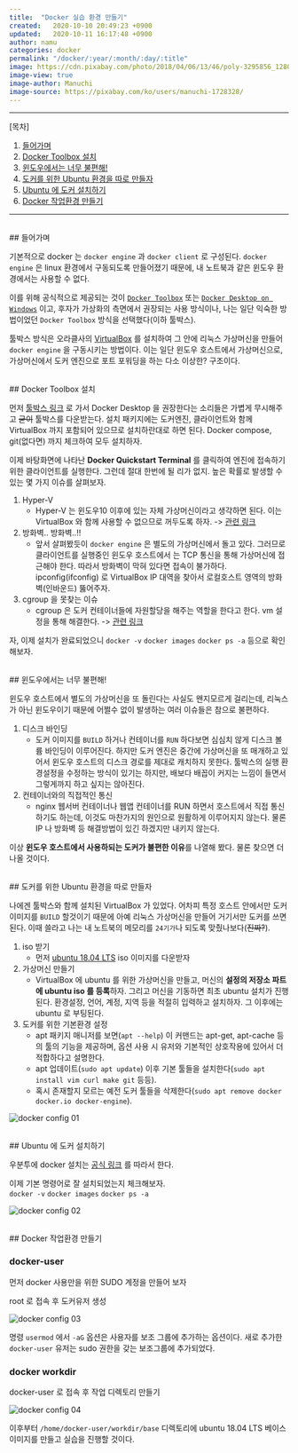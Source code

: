 ```yaml
---
title:  "Docker 실습 환경 만들기"
created:   2020-10-10 20:49:23 +0900
updated:   2020-10-11 16:17:48 +0900
author: namu
categories: docker
permalink: "/docker/:year/:month/:day/:title"
image: https://cdn.pixabay.com/photo/2018/04/06/13/46/poly-3295856_1280.png
image-view: true
image-author: Manuchi
image-source: https://pixabay.com/ko/users/manuchi-1728328/
---
```



---

[목차]

1. [들어가며](#들어가며)
2. [Docker Toolbox 설치](#docker-toolbox-설치)
3. [윈도우에서는 너무 불편해!](#윈도우에서는-너무-불편해)
4. [도커를 위한 Ubuntu 환경을 따로 만들자](#도커를-위한-ubuntu-환경을-따로-만들자)
5. [Ubuntu 에 도커 설치하기](#ubuntu-에-도커-설치하기)
6. [Docker 작업환경 만들기](#docker-작업환경-만들기)

---

<br>
## 들어가며

기본적으로 docker 는 ```docker engine``` 과 ```docker client``` 로 구성된다.
```docker engine``` 은 linux 환경에서 구동되도록 만들어졌기 때문에,
내 노트북과 같은 윈도우 환경에서는 사용할 수 없다.

이를 위해 공식적으로 제공되는 것이 [```Docker Toolbox```](https://docs.docker.com/toolbox/toolbox_install_windows/)
또는 [```Docker Desktop on Windows```](https://docs.docker.com/docker-for-windows/install/) 이고,
후자가 가상화의 측면에서 권장되는 사용 방식이나, 나는 일단 익숙한 방법이었던 ```Docker Toolbox``` 방식을 선택했다(이하 툴박스).

툴박스 방식은 오라클사의 [VirtualBox](https://www.virtualbox.org/wiki/VirtualBox) 를 설치하여
그 안에 리눅스 가상머신을 만들어 ```docker engine``` 을 구동시키는 방법이다.
이는 일단 윈도우 호스트에서 가상머신으로, 가상머신에서 도커 엔진으로 포트 포워딩을 하는 다소 이상한? 구조이다.

<br>
## Docker Toolbox 설치

먼저 [툴박스 링크](https://docs.docker.com/toolbox/toolbox_install_windows/) 로 가서
Docker Desktop 을 권장한다는 소리들은 가볍게 무시해주고 <del>굳이</del> 툴박스를 다운받는다.
설치 패키지에는 도커엔진, 클라이언트와 함께 VirtualBox 까지 포함되어 있으므로 설치하란대로 하면 된다.
Docker compose, git(없다면) 까지 체크하여 모두 설치하자.

이제 바탕화면에 나타난 **Docker Quickstart Terminal** 를 클릭하여 엔진에 접속하기 위한 클라이언트를 실행한다.
그런데 절대 한번에 될 리가 없지. 높은 확률로 발생할 수 있는 몇 가지 이슈를 살펴보자.

1. Hyper-V
    - Hyper-V 는 윈도우10 이후에 있는 자체 가상머신이라고 생각하면 된다.
    이는 VirtualBox 와 함께 사용할 수 없으므로 꺼두도록 하자. -> [관련 링크](https://lsjsj92.tistory.com/423)
2. 방화벽.. 방화벽..!!
    - 앞서 살펴봤듯이 ```docker engine``` 은 별도의 가상머신에서 돌고 있다.
    그러므로 클라이언트를 실행중인 윈도우 호스트에서 는 TCP 통신을 통해 가상머신에 접근해야 한다.
    따라서 방화벽이 막혀 있다면 접속이 불가하다.
    ipconfig(ifconfig) 로 VirtualBox IP 대역을 찾아서 로컬호스트 영역의 방화벽(인바운드) 뚫어주자.
3. cgroup 을 못찾는 이슈
    - cgroup 은 도커 컨테이너들에 자원할당을 해주는 역할을 한다고 한다. vm 설정을 통해 해결한다.
    -> [관련 링크](https://lsjsj92.tistory.com/424?category=762556)

자, 이제 설치가 완료되었으니 ```docker -v``` ```docker images``` ```docker ps -a``` 등으로 확인해보자.

<br>
## 윈도우에서는 너무 불편해!

윈도우 호스트에서 별도의 가상머신을 또 돌린다는 사실도 왠지모르게 걸리는데,
리눅스가 아닌 윈도우이기 때문에 어쩔수 없이 발생하는 여러 이슈들은 참으로 불편하다.

1. 디스크 바인딩
    - 도커 이미지를 ```BUILD``` 하거나 컨테이너를 ```RUN``` 하다보면 심심치 않게 디스크 볼륨 바인딩이 이루어진다.
    하지만 도커 엔진은 중간에 가상머신을 또 매개하고 있어서 윈도우 호스트의 디스크 경로를 제대로 캐치하지 못한다.
    툴박스의 실행 환경설정을 수정하는 방식이 있기는 하지만, 배보다 배꼽이 커지는 느낌이 들면서 그렇게까지 하고 싶지는 않아진다.
2. 컨테이너와의 직접적인 통신
    - nginx 웹서버 컨테이너나 웹앱 컨테이너를 RUN 하면서 호스트에서 직접 통신하기도 하는데, 이것도 마찬가지의 원인으로
    원활하게 이루어지지 않는다. 물론 IP 나 방화벽 등 해결방법이 있긴 하겠지만 내키지 않는다.

이상 **윈도우 호스트에서 사용하되는 도커가 불편한 이유**를 나열해 봤다. 물론 찾으면 더 나올 것이다.

<br>
## 도커를 위한 Ubuntu 환경을 따로 만들자

나에겐 툴박스와 함께 설치된 VirtualBox 가 있었다.
어차피 특정 호스트 안에서만 도커 이미지를 ```BUILD``` 할것이기 때문에 아예 리눅스 가상머신을 만들어 거기서만 도커를 쓰면 된다.
이때 쓸라고 나는 내 노트북의 메모리를 ```24기가```나 되도록 맞췄나보다(<del>진짜?</del>).

1. iso 받기
    - 먼저 [ubuntu 18.04 LTS](https://releases.ubuntu.com/18.04/) iso 이미지를 다운받자
2. 가상머신 만들기
    - VirtualBox 에 ubuntu 를 위한 가상머신을 만들고, 머신의 **설정의 저장소 파트에 ubuntu iso 를 등록**하자.
    그리고 머신을 기동하면 최초 ubuntu 설치가 진행된다. 환경설정, 언어, 계정, 지역 등을 적절히 입력하고 설치하자.
    그 이후에는 ubuntu 로 부팅된다.
3. 도커를 위한 기본환경 설정
    - apt 패키지 매니저를 보면(```apt --help```) 이 커맨드는 apt-get, apt-cache 등의 툴의 기능을 제공하며,
    옵션 사용 시 유저와 기본적인 상호작용에 있어서 더 적합하다고 설명한다.
    - apt 업데이트(```sudo apt update```) 이후 기본 툴들을 설치한다(```sudo apt install vim curl make git``` 등등).
    - 혹시 존재할지 모르는 예전 도커 툴들을 삭제한다(```sudo apt remove docker docker.io docker-engine```).

![docker config 01](https://daesungra.github.io/namu/assets/post-img/docker_config01.png)

<br>
## Ubuntu 에 도커 설치하기

우분투에 docker 설치는 [공식 링크](https://docs.docker.com/engine/install/ubuntu/) 를 따라서 한다.

이제 기본 명령어로 잘 설치되었는지 체크해보자.<br>
```docker -v``` ```docker images``` ```docker ps -a```

![docker config 02](https://daesungra.github.io/namu/assets/post-img/docker_config02.png)

<br>
## Docker 작업환경 만들기

### docker-user

먼저 docker 사용만을 위한 SUDO 계정을 만들어 보자

root 로 접속 후 도커유저 생성

![docker config 03](https://daesungra.github.io/namu/assets/post-img/docker_config03.png)

명령 ```usermod``` 에서 ```-aG``` 옵션은 사용자를 보조 그룹에 추가하는 옵션이다.
새로 추가한 ```docker-user``` 유저는 sudo 권한을 갖는 보조그룹에 추가되었다.

### docker workdir

docker-user 로 접속 후 작업 디렉토리 만들기

![docker config 04](https://daesungra.github.io/namu/assets/post-img/docker_config04.png)

이후부터 ```/home/docker-user/workdir/base``` 디렉토리에
ubuntu 18.04 LTS 베이스 이미지를 만들고 실습을 진행할 것이다.
